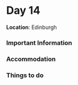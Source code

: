 # Day 14

**Location**: Edinburgh



### Important Information

### Accommodation

### Things to do



